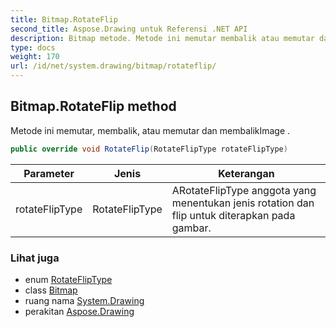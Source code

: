 ```yaml
---
title: Bitmap.RotateFlip
second_title: Aspose.Drawing untuk Referensi .NET API
description: Bitmap metode. Metode ini memutar membalik atau memutar dan membalikImage .
type: docs
weight: 170
url: /id/net/system.drawing/bitmap/rotateflip/
---
```

## Bitmap.RotateFlip method

Metode ini memutar, membalik, atau memutar dan membalikImage .

```csharp
public override void RotateFlip(RotateFlipType rotateFlipType)
```

| Parameter | Jenis | Keterangan |
| --- | --- | --- |
| rotateFlipType | RotateFlipType | ARotateFlipType anggota yang menentukan jenis rotation dan flip untuk diterapkan pada gambar. |

### Lihat juga

* enum [RotateFlipType](../../rotatefliptype/)
* class [Bitmap](../)
* ruang nama [System.Drawing](../../bitmap/)
* perakitan [Aspose.Drawing](../../../)


